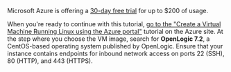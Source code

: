 Microsoft Azure is offering a [30-day free trial](https://azure.microsoft.com/en-us/free/) for up to $200 of usage.

When you're ready to continue with this tutorial, [go to the "Create a Virtual Machine Running Linux using the Azure portal"](https://azure.microsoft.com/en-us/documentation/articles/virtual-machines-linux-tutorial-portal-rm/) tutorial on the Azure site. At the step where you choose the VM image, search for **OpenLogic 7.2**, a CentOS-based operating system published by OpenLogic. Ensure that your instance contains endpoints for inbound network access on ports 22 (SSH), 80 (HTTP), and 443 (HTTPS).